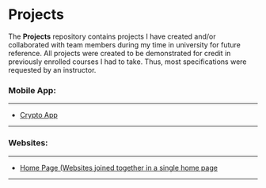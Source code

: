 # Projects

The **Projects** repository contains projects I have created and/or collaborated with team members during my time in university for future reference. All projects were created to be demonstrated for credit in previously enrolled courses I had to take. Thus, most specifications were requested by an instructor.

### Mobile App:
***
* [Crypto App](https://github.com/GioGonzalez212/Mobile-App)
***
### Websites:
***
* [Home Page (Websites joined together in a single home page]()
***
